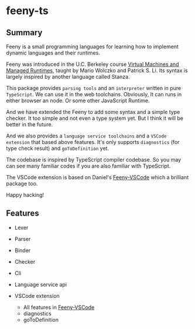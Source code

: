 # feeny-ts

## Summary

Feeny is a small programming languages for learning how to implement dynamic languages and their runtimes.

Feeny was introduced in the U.C. Berkeley course [Virtual Machines and Managed Runtimes](http://www.wolczko.com/CS294/index.html), taught by Mario Wolczko and Patrick S. Li. Its syntax is largely inspired by another language called Stanza.

This package provides `parsing tools` and an `interpreter` written in pure `TypeScript`. We can use it in the web toolchains. Obviously, It can runs in either browser an node. Or some other JavaScript Runtime.

And we have extended the Feeny to add some syntax and a simple type checker. It too simple and not even a type system yet. But I think it will be better in the future.

And we also provides a `language service toolchains` and a `VSCode extension` that based above features. It's only supports `diagnostics` (for type check result) and `goToDefinition` yet.

The codebase is inspired by TypeScript compiler codebase. So you may can see many familiar codes if you are also familiar with TypeScript.

The VSCode extension is based on Daniel's [Feeny-VSCode](https://github.com/DanielRosenwasser/Feeny-VSCode) which a brilliant package too.

Happy hacking!

## Features

- Lexer
- Parser
- Binder
- Checker
- Cli
- Language service api

- VSCode extension
    - All features in [Feeny-VSCode](https://github.com/DanielRosenwasser/Feeny-VSCode)
    - diagnostics
    - goToDefinition

